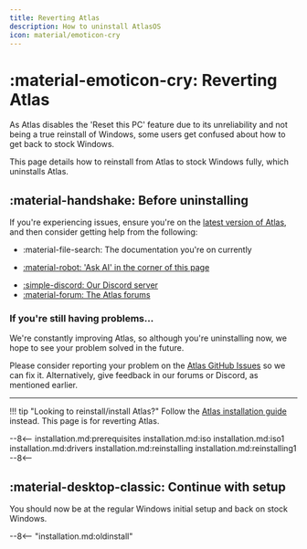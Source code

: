 ```yaml
---
title: Reverting Atlas
description: How to uninstall AtlasOS
icon: material/emoticon-cry
---
```


# :material-emoticon-cry: Reverting Atlas

As Atlas disables the 'Reset this PC' feature due to its unreliability and not being a true reinstall of Windows, some users get confused about how to get back to stock Windows.

This page details how to reinstall from Atlas to stock Windows fully, which uninstalls Atlas.

## :material-handshake: Before uninstalling

If you're experiencing issues, ensure you're on the [latest version of Atlas](installation.md), and then consider getting help from the following:

- :material-file-search: The documentation you're on currently
- <a onclick="clickKapaAi();" href="javascript:void(0)">
    <p>:material-robot: 'Ask AI' in the corner of this page</p>
  </a>
- [:simple-discord: Our Discord server](https://discord.atlasos.net)
- [:material-forum: The Atlas forums](https://forum.atlasos.net)

### If you're still having problems...

We're constantly improving Atlas, so although you're uninstalling now, we hope to see your problem solved in the future.

Please consider reporting your problem on the [Atlas GitHub Issues](https://github.com/Atlas-OS/Atlas/issues) so we can fix it.
Alternatively, give feedback in our forums or Discord, as mentioned earlier.

---

!!! tip "Looking to reinstall/install Atlas?"
    Follow the [Atlas installation guide](installation.md) instead. This page is for reverting Atlas.

--8<--
installation.md:prerequisites
installation.md:iso
installation.md:iso1
installation.md:drivers
installation.md:reinstalling
installation.md:reinstalling1
--8<--

## :material-desktop-classic: Continue with setup

You should now be at the regular Windows initial setup and back on stock Windows.

--8<-- "installation.md:oldinstall"